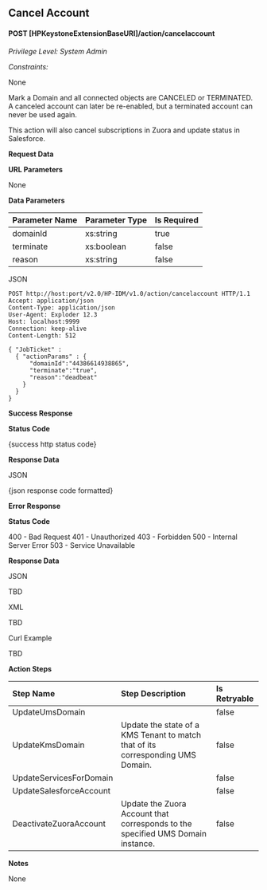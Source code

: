 ## Cancel Account
#### POST [HPKeystoneExtensionBaseURI]/action/cancelaccount
*Privilege Level: System Admin*  
 
*Constraints:*  

None

Mark a Domain and all connected objects are CANCELED or TERMINATED. A canceled account can later be re-enabled, but a terminated account can never be used again.

This action will also cancel subscriptions in Zuora and update status in Salesforce.

**Request Data**  

**URL Parameters**

None

**Data Parameters**

|Parameter Name|Parameter Type|Is Required|
|:-------------|:-------------|:----------|
|domainId|xs:string|true|
|terminate|xs:boolean|false|
|reason|xs:string|false|

JSON

```
POST http://host:port/v2.0/HP-IDM/v1.0/action/cancelaccount HTTP/1.1
Accept: application/json
Content-Type: application/json
User-Agent: Exploder 12.3
Host: localhost:9999
Connection: keep-alive
Content-Length: 512

{ "JobTicket" :
  { "actionParams" : {
      "domainId":"44386614938865",
      "terminate":"true",
      "reason":"deadbeat"
    }
  }
}
```

**Success Response**

**Status Code**

{success http status code}

**Response Data**

JSON

{json response code formatted}

**Error Response**

**Status Code**

400 - Bad Request
401 - Unauthorized
403 - Forbidden
500 - Internal Server Error
503 - Service Unavailable

**Response Data**

JSON

TBD  

XML

TBD  

Curl Example

TBD 

**Action Steps**

|Step Name|Step Description|Is Retryable|
|:--------|:---------------|:-----------|
|UpdateUmsDomain||false|
|UpdateKmsDomain|Update the state of a KMS Tenant to match that of its corresponding UMS Domain.|false|
|UpdateServicesForDomain||false|
|UpdateSalesforceAccount||false|
|DeactivateZuoraAccount|Update the Zuora Account that corresponds to the specified UMS Domain instance.|false|

**Notes**

None
